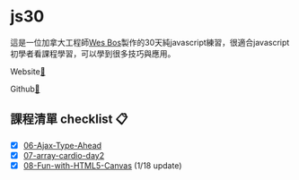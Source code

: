 # js30

這是一位加拿大工程師[Wes Bos](https://github.com/wesbos)製作的30天純javascript練習，很適合javascript初學者看課程學習，可以學到很多技巧與應用。

Website[:link: ](https://javascript30.com/) 

Github[:link: ](https://github.com/wesbos/JavaScript30) 

## 課程清單 checklist :clipboard: 
- [x] [06-Ajax-Type-Ahead](https://jijigo.github.io/js30/06-Ajax-Type-Ahead/)
- [x] [07-array-cardio-day2](https://jijigo.github.io/js30/07-array-cardio-day2/)
- [x] [08-Fun-with-HTML5-Canvas](https://jijigo.github.io/js30/08-Fun-with-HTML5-Canvas/) (1/18 update)

